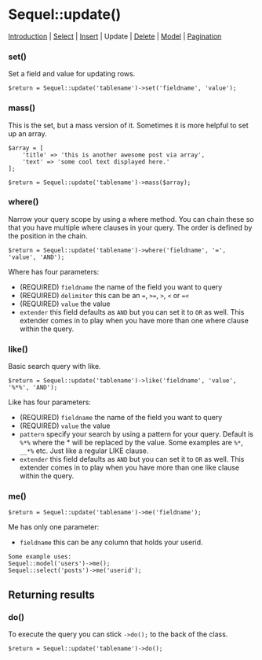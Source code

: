 # Sequel::update()

[Introduction](Introduction.md) | [Select](Select.md) | [Insert](Insert.md) | Update | [Delete](Delete.md) | [Model](Model.md) | [Pagination](Pagination.md)

### set()

Set a field and value for updating rows.

```
$return = Sequel::update('tablename')->set('fieldname', 'value');
```

### mass()

This is the set, but a mass version of it. Sometimes it is more helpful to set up an array.

```
$array = [ 
    'title' => 'this is another awesome post via array',  
    'text' => 'some cool text displayed here.' 
];

$return = Sequel::update('tablename')->mass($array);
```

### where()

Narrow your query scope by using a where method. You can chain these so that you have multiple where clauses in your query. The order is defined by the position in the chain.

```
$return = Sequel::update('tablename')->where('fieldname', '=', 'value', 'AND');
```

Where has four parameters:
- (REQUIRED) `fieldname` the name of the field you want to query
- (REQUIRED) `delimiter` this can be an `=`, `>=`, `>`, `<` or `=<`
- (REQUIRED) `value` the value
- `extender` this field defaults as `AND` but you can set it to `OR` as well. This extender comes in to play when you have more than one where clause within the query. 

### like()

Basic search query with like.

```
$return = Sequel::update('tablename')->like('fieldname', 'value', '%*%', 'AND');
```

Like has four parameters:
- (REQUIRED) `fieldname` the name of the field you want to query
- (REQUIRED) `value` the value
- `pattern` specify your search by using a pattern for your query. Default is `%*%` where the * will be replaced by the value. Some examples are `%*`, `__*%` etc. Just like a regular LIKE clause.
- `extender` this field defaults as `AND` but you can set it to `OR` as well. This extender comes in to play when you have more than one like clause within the query. 

### me()

```
$return = Sequel::update('tablename')->me('fieldname');
```

Me has only one parameter:
- `fieldname` this can be any column that holds your userid.

```
Some example uses:
Sequel::model('users')->me();
Sequel::select('posts')->me('userid');
```


## Returning results

### do()

To execute the query you can stick `->do();` to the back of the class.

```
$return = Sequel::update('tablename')->do();
```

